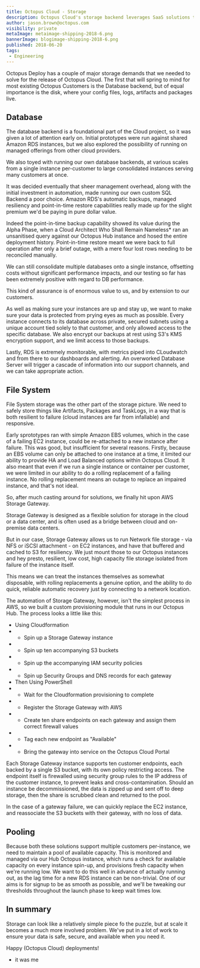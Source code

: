 ```yaml
---
title: Octopus Cloud - Storage
description: Octopus Cloud's storage backend leverages SaaS solutions to offer optimum resiliency and availability
author: jason.brown@octopus.com
visibility: private
metaImage: metaimage-shipping-2018-6.png
bannerImage: blogimage-shipping-2018-6.png
published: 2018-06-20
tags:
 - Engineering
---
```


Octopus Deploy has a couple of major storage demands that we needed to solve for the release of Octopus Cloud. The first that will spring to mind for most existing Octopus Customers is the Database backend, but of equal importance is the disk, where your config files, logs, artifacts and packages live.

## Database

The database backend is a foundational part of the Cloud project, so it was given a lot of attention early on. Initial prototypes were run against shared Amazon RDS instances, but we also explored the possibility of running on managed offerings from other cloud providers.

We also toyed with running our own database backends, at various scales from a single instance per-customer to large consolidated instances serving many customers at once. 

It was decided eventually that sheer management overhead, along with the initial investment in automation, made running our own custom SQL Backend a poor choice. Amazon RDS's automatic backups, managed resiliency and point-in-time restore capabilities really made up for the slight premium we'd be paying in pure dollar value.

Indeed the point-in-time backup capability showed its value during the Alpha Phase, when a Cloud Architect Who Shall Remain Nameless* ran an unsanitised query against our Octopus Hub instance and hosed the entire deployment history. Point-in-time restore meant we were back to full operation after only a brief outage, with a mere four lost rows needing to be reconciled manually.

We can still consolidate multiple databases onto a single instance, offsetting costs without significant performance impacts, and our testing so far has been extremely positive with regard to DB performance.

This kind of assurance is of enormous value to us, and by extension to our customers.

As well as making sure your instances are up and stay up, we want to make sure your data is protected from prying eyes as much as possible. Every instance connects to its database across private, secured subnets using a unique account tied solely to that customer, and only allowed access to the specific database. We also encrypt our backups at rest using S3's KMS encryption support, and we limit access to those backups.

Lastly, RDS is extremely monitorable, with metrics piped into CLoudwatch and from there to our dashboards and alerting. An overworked Database Server will trigger a cascade of information into our support channels, and we can take appropriate action.

## File System

File System storage was the other part of the storage picture. We need to safely store things like Artifacts, Packages and TaskLogs, in a way that is both resilient to failure (cloud instances are far from infallable) and responsive.

Early sprototypes ran with simple Amazon EBS volumes, which in the case of a failing EC2 instance, could be re-attached to a new instance after failure. This was good, but insufficient for several reasons. Firstly, because an EBS volume can only be attached to one instance at a time, it limited our ability to provide HA and Load Balanced options within Octopus Cloud. It also meant that even if we run a single instance or container per customer, we were limited in our ability to do a rolling replacement of a failing instance. No rolling replacement means an outage to replace an impaired instance, and that's not ideal.

So, after much casting around for solutions, we finally hit upon AWS Storage Gateway.

Storage Gateway is designed as a flexible solution for storage in the cloud or a data center, and is often used as a bridge between cloud and on-premise data centers.

But in our case, Storage Gateway allows us to run Network file storage - via NFS or iSCSI attachment - on EC2 instances, and have that buffered and cached to S3 for resiliency. We just mount those to our Octopus instances and hey presto, resilient, low cost, high capacity file storage isolated from failure of the instance itself.

This means we can treat the instances themselves as somewhat disposable, with rolling replacements a genuine option, and the ability to do quick, reliable automatic recovery just by connecting to a network location.

The automation of Storage Gateway, however, isn't the simplest process in AWS, so we built a custom provisioning module that runs in our Octopus Hub. The process looks a little like this:

- Using Cloudformation
- - Spin up a Storage Gateway instance 
- - Spin up ten accompanying S3 buckets
- - Spin up the accompanying IAM security policies
- - Spin up Security Groups and DNS records for each gateway
- Then Using PowerShell
- - Wait for the Cloudformation provisioning to complete
- - Register the Storage Gateway with AWS
- - Create ten share endpoints on each gateway and assign them correct firewall values
- - Tag each new endpoint as "Available"
- - Bring the gateway into service on the Octopus Cloud Portal

Each Storage Gateway instance supports ten customer endpoints, each backed by a single S3 bucket, with its own policy restricting access. The endpoint itself is firewalled using security group rules to the IP address of the customer instance, to prevent leaks and cross-contamination. Should an instance be decommissioned, the data is zipped up and sent off to deep storage, then the share is scrubbed clean and returned to the pool.

In the case of a gateway failure, we can quickly replace the EC2 instance, and reassociate the S3 buckets with their gateway, with no loss of data.

## Pooling

Because both these solutions support multiple customers per-instance, we need to maintain a pool of available capacity. This is monitored and managed via our Hub Octopus instance, which runs a check for available capacity on every instance spin-up, and provisions fresh capacity when we're running low. We want to do this well in advance of actually running out, as the lag time for a new RDS instance can be non-trivial. One of our aims is for signup to be as smooth as possible, and we'll be tweaking our thresholds throughout the launch phase to keep wait times low.

## In summary

Storage can look like a relatively simple piece fo the puzzle, but at scale it becomes a much more involved problem. We've put in a lot of work to ensure your data is safe, secure, and available when you need it.


Happy (Octopus Cloud) deployments!

* it was me